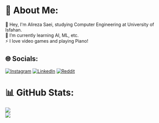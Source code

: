 # 💫 About Me:
🔭 Hey, I'm Alireza Saei, studying Computer Engineering at University of Isfahan.<br>🌱 I’m currently learning AI, ML, etc.<br>⚡ I love video games and playing Piano!



## 🌐 Socials:
[![Instagram](https://img.shields.io/badge/Instagram-%23E4405F.svg?logo=Instagram&logoColor=white)](https://instagram.com/saei.alireza) [![LinkedIn](https://img.shields.io/badge/LinkedIn-%230077B5.svg?logo=linkedin&logoColor=white)](https://linkedin.com/in/alireza-saei) [![Reddit](https://img.shields.io/badge/Reddit-%23FF4500.svg?logo=Reddit&logoColor=white)](https://reddit.com/user/AlirezaSaei)




# 📊 GitHub Stats:
![](https://github-readme-streak-stats.herokuapp.com/?user=AlirezaSaei1&theme=tokyonight&hide_border=false)<br/>
![](https://github-readme-stats.vercel.app/api/top-langs/?username=AlirezaSaei1&theme=tokyonight&hide_border=false&include_all_commits=false&count_private=false&layout=compact)

